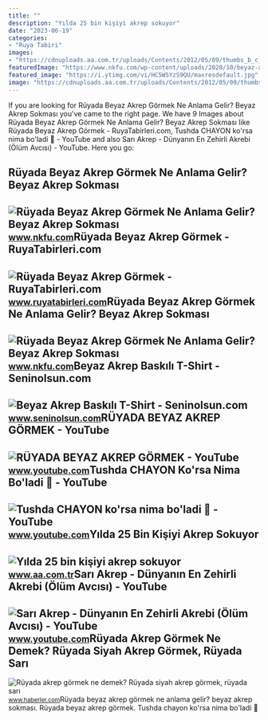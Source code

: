 ```yaml
---
title: ""
description: "Yılda 25 bin kişiyi akrep sokuyor"
date: "2023-06-19"
categories:
- "Ruya Tabiri"
images:
- "https://cdnuploads.aa.com.tr/uploads/Contents/2012/05/09/thumbs_b_c_94ac56f710e9f21e1e3d877e4f0ab0dd.jpg"
featuredImage: "https://www.nkfu.com/wp-content/uploads/2020/10/beyaz-akrep.jpg"
featured_image: "https://i.ytimg.com/vi/HC5W5YzS9QU/maxresdefault.jpg"
image: "https://cdnuploads.aa.com.tr/uploads/Contents/2012/05/09/thumbs_b_c_94ac56f710e9f21e1e3d877e4f0ab0dd.jpg"
---
```


If you are looking for Rüyada Beyaz Akrep Görmek Ne Anlama Gelir? Beyaz Akrep Sokması you've came to the right page. We have 9 Images about Rüyada Beyaz Akrep Görmek Ne Anlama Gelir? Beyaz Akrep Sokması like Rüyada Beyaz Akrep Görmek - RuyaTabirleri.com, Tushda CHAYON ko'rsa nima bo'ladi 🦂 - YouTube and also Sarı Akrep - Dünyanın En Zehirli Akrebi (Ölüm Avcısı) - YouTube. Here you go:

Rüyada Beyaz Akrep Görmek Ne Anlama Gelir? Beyaz Akrep Sokması
--------------------------------------------------------------

 ![Rüyada Beyaz Akrep Görmek Ne Anlama Gelir? Beyaz Akrep Sokması](https://www.nkfu.com/wp-content/uploads/2020/10/beyaz-akrep-1.jpg) <small>www.nkfu.com</small>Rüyada Beyaz Akrep Görmek - RuyaTabirleri.com
---------------------------------------------

 ![Rüyada Beyaz Akrep Görmek - RuyaTabirleri.com](https://www.ruyatabirleri.com/wp-content/uploads/beyaz-akrep.jpg) <small>www.ruyatabirleri.com</small>Rüyada Beyaz Akrep Görmek Ne Anlama Gelir? Beyaz Akrep Sokması
--------------------------------------------------------------

 ![Rüyada Beyaz Akrep Görmek Ne Anlama Gelir? Beyaz Akrep Sokması](https://www.nkfu.com/wp-content/uploads/2020/10/beyaz-akrep.jpg) <small>www.nkfu.com</small>Beyaz Akrep Baskılı T-Shirt - Seninolsun.com
--------------------------------------------

 ![Beyaz Akrep Baskılı T-Shirt - Seninolsun.com](https://www.seninolsun.com/uploads/products/large/2021/06/beyaz-akrep-baskili-t-shirt-60dc84e565f68-1200x1800.jpg) <small>www.seninolsun.com</small>RÜYADA BEYAZ AKREP GÖRMEK - YouTube
-----------------------------------

 ![RÜYADA BEYAZ AKREP GÖRMEK - YouTube](https://i.ytimg.com/vi/v4hvYYKgc1Q/maxresdefault.jpg) <small>www.youtube.com</small>Tushda CHAYON Ko'rsa Nima Bo'ladi 🦂 - YouTube
---------------------------------------------

 ![Tushda CHAYON ko'rsa nima bo'ladi 🦂 - YouTube](https://i.ytimg.com/vi/HC5W5YzS9QU/maxresdefault.jpg) <small>www.youtube.com</small>Yılda 25 Bin Kişiyi Akrep Sokuyor
---------------------------------

 ![Yılda 25 bin kişiyi akrep sokuyor](https://cdnuploads.aa.com.tr/uploads/Contents/2012/05/09/thumbs_b_c_94ac56f710e9f21e1e3d877e4f0ab0dd.jpg) <small>www.aa.com.tr</small>Sarı Akrep - Dünyanın En Zehirli Akrebi (Ölüm Avcısı) - YouTube
---------------------------------------------------------------

 ![Sarı Akrep - Dünyanın En Zehirli Akrebi (Ölüm Avcısı) - YouTube](https://i.ytimg.com/vi/cN8pxJzlV04/maxres2.jpg) <small>www.youtube.com</small>Rüyada Akrep Görmek Ne Demek? Rüyada Siyah Akrep Görmek, Rüyada Sarı
--------------------------------------------------------------------

 ![Rüyada akrep görmek ne demek? Rüyada siyah akrep görmek, rüyada sarı](https://i.hbrcdn.com/haber/2020/09/11/ruyada-akrep-gormek-ne-demek-ruyada-siyah-akrep-13593179_3580_amp.jpg) <small>www.haberler.com</small>Rüyada beyaz akrep görmek ne anlama gelir? beyaz akrep sokması. Rüyada beyaz akrep görmek. Tushda chayon ko'rsa nima bo'ladi 🦂
